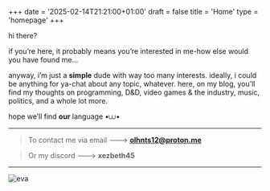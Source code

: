 +++
date = '2025-02-14T21:21:00+01:00'
draft = false
title = 'Home'
type = 'homepage'
+++

hi there?

if you’re here, it probably means you’re interested in me-how else would you have found me…

anyway, i’m just a **simple** dude with way too many interests. ideally, i could be anything for ya-chat about any topic, whatever. here, on my blog, you’ll find my thoughts on programming, D&D, video games & the industry, music, politics, and a whole lot more.

hope we’ll find **our** language •⩊•

--- 
> To contact me via email ---> **olhnts12@proton.me**

> Or my discord ---> **xezbeth45**
---

![eva](/images/789101.jpg)

